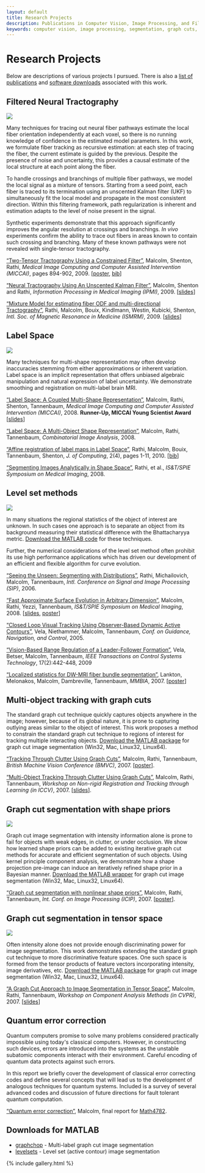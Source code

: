 ```yaml
---
layout: default
title: Research Projects
description: Publications in Computer Vision, Image Processing, and Filtered Tractography
keywords: computer vision, image processing, segmentation, graph cuts, graphcut, level sets, active contours, tracking, matlab, shape, tractography, unscented Kalman filter, UKF, Kalman filtering
---
```


# Research Projects

Below are descriptions of various projects I pursued.  There is also a <a
href="index.html">list of publications</a> and <a
href="#downloads-for-matlab">software downloads</a> associated with this work.


## Filtered Neural Tractography

<div class="gallery">
  <a href="images/fibers/case01045_2T_half_fa.png" data-gallery="filtered"
     title="Cut-away showing fibers within left hemisphere.  Fibers are
     colored by fractional anisotropy.  Two-tensor tractography.">
    <img class="thumb" src="images/fibers/case01045_2T_half_fa.png"></a>
  <a href="images/fibers/case01045_3T_half_fa.png" data-gallery="filtered"
     title="Same view using three-tensor fiber model for tractography."></a>
  <a href="images/fibers/case01045_1T_tc.png" data-gallery="filtered"
     title="Single-tensor streamline tractography through one slice in the
     middle of the brain viewed from the front.  The image backdrop shows many
     bright lateral areas with fibers yet the single-tensor model misses
     these."></a>
  <a href="images/fibers/case01045_SH_tc.png" data-gallery="filtered"
     title="Using spherical harmonics with fiber sharpening finds a few
     lateral projections (highlighted in blue), but still misses much of the
     lateral fiber system."></a>
  <a href="images/fibers/case01045_2T_tc.png" data-gallery="filtered"
     title="Two-tensor tractography is able to navigate into the lateral
     regions missed using either the single-tensor or spherical harmonic
     models."></a>
  <a href="images/fibers/case01045_3T_tc.png" data-gallery="filtered"
     title="Three-tensor tractography picks up even more of the minor fiber
     pathways and cortical insertions."></a>
  <a data-gallery="filtered" type="text/html"
     data-youtube="IPO4yZN3dw8" title="Tracing the entire corpus callosum (from side)"></a>
  <a data-gallery="filtered" type="text/html"
     data-youtube="7ei7ce5BDYM" title="Tracing the entire corpus callosum (from above)"></a>
  <a data-gallery="filtered" type="text/html"
     data-youtube="1dNBWjOykfM" title="Tracing a cross-section of the corpus callosum"></a>
  <a data-gallery="filtered" type="text/html"
     data-youtube="17vTCUuHqRM" title="Intersection of corpus callosum and internal capsule"></a>
  <a data-gallery="filtered" type="text/html"
     data-youtube="BuMacFzzNtM" title="Intersection of corpus callosum and internal capsule"></a>
  <a data-gallery="filtered" type="text/html"
     data-youtube="4oLYRgqj5D8" title="Rotating around the corpus callosum (three-fiber model)"></a>
</div>


Many techniques for tracing out neural fiber pathways estimate the local fiber
orientation independently at each voxel, so there is no running knowledge of
confidence in the estimated model parameters.  In this work, we formulate
fiber tracking as recursive estimation: at each step of tracing the fiber, the
current estimate is guided by the previous.  Despite the presence of noise and
uncertainty, this provides a causal estimate of the local structure at each
point along the fiber.

To handle crossings and branchings of multiple fiber pathways, we model the
local signal as a mixture of tensors.  Starting from a seed point, each fiber
is traced to its termination using an unscented Kalman filter (UKF) to
simultaneously fit the local model and propagate in the most consistent
direction.  Within this filtering framework, path regularization is inherent
and estimation adapts to the level of noise present in the signal.

Synthetic experiments demonstrate that this approach significantly improves
the angular resolution at crossings and branchings.  <i>In vivo</i>
experiments confirm the ability to trace out fibers in areas known to contain
such crossing and branching.  Many of these known pathways were not revealed
with single-tensor tractography.

<a href="pdfs/malcolm_cukf.pdf">&#8220;Two-Tensor Tractography
Using a Constrained Filter&#8221;</a>, Malcolm, Shenton, Rathi, <i>Medical
Image Computing and Computer Assisted Intervention (MICCAI)</i>, pages
894-902, 2009. [<a href="pdfs/malcolm_cukf_poster.pdf">poster</a>, <a
 href="javascript:toggle('malcolm_cukf')">bib</a>]

<div style="display:none" id="malcolm_cukf"><pre>
@conference{Malcolm2009miccai,
  author = "J. G. Malcolm and M. E. Shenton and Y. Rathi",
  title = "Two-Tensor Tractography Using a Constrained Filter",
  booktitle = "Medical Image Computing and Computer Assisted Intervention ({MICCAI})",
  pages = "894--902",
  year = 2009
}
</pre></div>

<a href="pdfs/malcolm_2t.pdf">&#8220;Neural Tractography Using An Unscented
Kalman Filter&#8221;</a>, Malcolm, Shenton and Rathi, <i>Information
Processing in Medical Imaging
(IPMI)</i>, 2009. [<a href="pdfs/malcolm_2t_slides.pdf">slides</a>]

<a href="pdfs/others/rathi_watson.pdf">&#8220;Mixture Model for estimating
fiber ODF and multi-directional Tractography&#8221;</a>, Rathi, Malcolm,
Bouix, Kindlmann, Westin, Kubicki, Shenton, <i>Intl. Soc. of Magnetic
Resonance in Medicine (ISMRM)</i>, 2009.
[<a href="pdfs/others/rathi_watson_slides.pdf">slides</a>]




## Label Space

<img class="thumb" src="images/ls/label_space.png">

Many techniques for multi-shape representation may often develop inaccuracies
stemming from either approximations or inherent variation.  Label space is an
implicit representation that offers unbiased algebraic manipulation and
natural expression of label uncertainty.  We demonstrate smoothing and
registration on multi-label brain MRI.

<a href="pdfs/malcolm_lss.pdf">&#8220;Label Space: A Coupled
Multi-Shape Representation&#8221;</a>, Malcolm, Rathi, Shenton, Tannenbaum,
<i>Medical Image Computing and Computer Assisted Intervention (MICCAI)</i>,
2008. <b>Runner-Up, MICCAI Young Scientist Award</b> [<a
 href="pdfs/malcolm_lss_slides.pdf">slides</a>]

<a href="pdfs/malcolm_ls.pdf">&#8220;Label Space: A
Multi-Object Shape Representation&#8221;</a>, Malcolm, Rathi, Tannenbaum,
<i>Combinatorial Image Analysis</i>, 2008.

<a href="pdfs/others/rathi_affine.pdf">&#8220;Affine
registration of label maps in Label Space&#8221;</a>, Rathi, Malcolm, Bouix,
Tannenbaum, Shenton, <i>J. of Computing</i>, 2(4), pages 1-11, 2010. [<a
 href="javascript:toggle('rathi_affine')">bib</a>]

<div style="display:none" id="rathi_affine"><pre>
@article{Rathi2010affine,
  title = {Affine registration of label maps in {Label Space}},
  author = {Y. Rathi and J. Malcolm and S. Bouix and A. Tannenbaum and M. E. Shenton},
  journal = {J. of Computing},
  volume = 2,
  number = 4,
  pages = "1--11",
  year = 2010
}
</pre></div>

<a href="pdfs/others/rathi_segmenting_analytically.pdf">&#8220;Segmenting
Images Analytically in Shape Space&#8221;</a>, Rathi, et al., <i>IS&T/SPIE
Symposium on Medical Imaging</i>, 2008.</p>



## Level set methods


<div class="gallery">
  <a href="images/lsdm/white_matter_front.png" data-gallery="level-set-methods"
     title="Segmentation of white matter in the brain from an MR volume.">
    <img class="thumb" src="images/lsdm/white_matter_front.png"></a>
</div>


In many situations the regional statistics of the object of interest are
unknown.  In such cases one approach is to separate an object from its
background measuring their statistical difference with the Bhattacharyya
metric. <a href="https://github.com/jgmalcolm/levelsets">Download the MATLAB
code</a> for these techniques.

Further, the numerical considerations of the level set method often prohibit
its use high performance applications which has driven our development of an
efficient and flexible algorithm for curve evolution.

<a href="pdfs/others/rathi_seeing_unseen.pdf">&#8220;Seeing
the Unseen: Segmenting with Distributions&#8221;</a>, Rathi, Michailovich,
Malcolm, Tannenbaum, <i>Intl. Conference on Signal and Image Processing
(SIP)</i>, 2006.

<a href="pdfs/malcolm_lsdm.pdf">&#8220;Fast Approximate
Surface Evolution in Arbitrary Dimension&#8221;</a>, Malcolm, Rathi, Yezzi,
Tannenbaum, <i>IS&T/SPIE Symposium on Medical Imaging</i>, 2008. [<a
 href="pdfs/malcolm_lsdt_slides.pdf">slides</a>, <a
 href="pdfs/malcolm_lsdm_poster.pdf">poster</a>]

<a href="pdfs/others/vela_closed.pdf">&#8220;Closed Loop
Visual Tracking Using Observer-Based Dynamic Active Contours&#8221;</a>,
Vela, Niethammer, Malcolm, Tannenbaum, <i>Conf. on Guidance, Navigation, and
Control</i>, 2005.

<a href="pdfs/others/vela_range.pdf">&#8220;Vision-Based
Range Regulation of a Leader-Follower Formation&#8221;</a>, Vela, Betser,
Malcolm, Tannenbaum, <i>IEEE Transactions on Control Systems Technology</i>,
17(2):442-448, 2009

<a href="pdfs/others/lankton_lsfb.pdf">&#8220;Localized
statistics for DW-MRI fiber bundle segmentation&#8221;</a>, Lankton,
Melonakos, Malcolm, Dambreville, Tannenbaum, <i>MMBIA</i>, 2007. [<a
 href="pdfs/others/lankton_lsfb_poster.pdf">poster</a>]




## Multi-object tracking with graph cuts

The standard graph cut technique quickly captures objects anywhere in the
image; however, because of its global nature, it is prone to capturing
outlying areas similar to the object of interest.  This work proposes a method
to constrain the standard graph cut technique to regions of interest for
tracking multiple interacting objects.  <a
href="https://github.com/jgmalcolm/graphchop">Download the MATLAB package</a>
for graph cut image segmentation (Win32, Mac, Linux32, Linux64).

<a href="pdfs/malcolm_dp.pdf">&#8220;Tracking Through Clutter Using Graph
Cuts&#8221;</a>, Malcolm, Rathi, Tannenbaum, <i>British Machine Vision
Conference
(BMVC)</i>, 2007. [<a href="pdfs/malcolm_dp_poster.pdf">poster</a>].

<a href="pdfs/malcolm_mdp.pdf">&#8220;Multi-Object Tracking Through Clutter
Using Graph Cuts&#8221;</a>, Malcolm, Rathi, Tannenbaum, <i>Workshop on
Non-rigid Registration and Tracking through Learning (in
ICCV)</i>, 2007. [<a href="pdfs/malcolm_mdp_slides.pdf">slides</a>].

<!---
#### Videos

Multi-object tracking [<a class="thickbox" href="#TB_inline?width=400&height=326&inlineId=gct_multi">watch</a>]
  <div style="display: none" id="gct_multi"><embed src="http://www.youtube.com/v/91IOJYsB-Gc&autoplay=1" type="application/x-shockwave-flash" width="400" height="316"></embed></div>
  <li>Highly deforming objects [<a class="thickbox" href="#TB_inline?width=400&height=326&inlineId=gct_color">watch</a>]
  <div style="display: none" id="gct_color"><embed src="http://www.youtube.com/v/ubgNJ1rF_r0&autoplay=1" type="application/x-shockwave-flash" width="400" height="316"></embed></div></a>
  <li>Multiple interacting objects [<a class="thickbox" href="#TB_inline?width=400&height=326&inlineId=gct_bme">watch</a>]
  <div style="display: none" id="gct_bme"><embed src="http://www.youtube.com/v/3nji-AQ63Xk&autoplay=1" type="application/x-shockwave-flash" width="400" height="316"></embed></div></a>
  <li>Kalman filtering to compensate for sever camera jitter [<a class="thickbox" href="#TB_inline?width=400&height=326&inlineId=gct_van">watch</a>]
  <div style="display: none" id="gct_van"><embed src="http://www.youtube.com/v/LCuZbgrahsQ&autoplay=1" type="application/x-shockwave-flash" width="400" height="316"></embed></div></a>
  <li>Failure without location prediction (assume object hasn't moved) [<a class="thickbox" href="#TB_inline?width=400&height=326&inlineId=gct_nopredict">watch</a>]
  <div style="display: none" id="gct_nopredict"><embed src="http://www.youtube.com/v/NfaiU7wCYfw&autoplay=1" type="application/x-shockwave-flash" width="400" height="316"></embed></div></a>
  <li>Failure using fixed shape mask [<a class="thickbox" href="#TB_inline?width=400&height=326&inlineId=gct_fixed">watch</a>]
  <div style="display: none" id="gct_fixed"><embed src="http://www.youtube.com/v/R_2VTpdnmbc&autoplay=1" type="application/x-shockwave-flash" width="400" height="316"></embed></div></a>
  <li>Averaged shape mask [<a class="thickbox" href="#TB_inline?width=400&height=326&inlineId=gct_averaged">watch</a>]
  <div style="display: none" id="gct_averaged"><embed src="http://www.youtube.com/v/cJOZQ0s5MLs&autoplay=1" type="application/x-shockwave-flash" width="400" height="316"></embed></div></a>
  <li><a href="http://www.youtube.com/jimimalcolm">More...</a></li>
  </ul>
-->


## Graph cut segmentation with shape priors

<div class="gallery">
  <a href="images/icip07/shark_5_initial.png" data-gallery="icip07"
     title="Initialization of object region">
    <img class="thumb" src="images/icip07/shark_5_final.png"></a>
  <a href="images/icip07/shark_5_noshape.png" data-gallery="icip07"
     title="Segmentation without shape information"></a>
  <a href="images/icip07/shark_5_final.png" data-gallery="icip07"
     title="Segmentation with shape information"></a>
</div>


Graph cut image segmentation with intensity information alone is prone to fail
for objects with weak edges, in clutter, or under occlusion.  We show how
learned shape priors can be added to existing iterative graph cut methods for
accurate and efficient segmentation of such objects.  Using kernel principle
component analysis, we demonstrate how a shape projection pre-image can induce
an iteratively refined shape prior in a Bayesian manner.  <a
href="https://github.com/jgmalcolm/graphchop">Download the MATLAB wrapper</a>
for graph cut image segmentation (Win32, Mac, Linux32, Linux64).

<a href="pdfs/malcolm_shape.pdf">&#8220;Graph cut segmentation with nonlinear
shape priors&#8221;</a>, Malcolm, Rathi, Tannenbaum, <i>Int. Conf. on Image
Processing
(ICIP)</i>, 2007. [<a href="pdfs/malcolm_shape_poster.pdf">poster</a>].




## Graph cut segmentation in tensor space

<div class="gallery">
  <a href="images/tensor_cuts/FISH_color_initial.png" data-gallery="tensors"
     title="Initialization of foreground and background regions">
    <img class="thumb" src="images/tensor_cuts/FISH_color_final.png"></a>
  <a href="images/tensor_cuts/FISH_euclidean.png" data-gallery="tensors"
     title="Segmentation assuming a Euclidean space"></a>
  <a href="images/tensor_cuts/FISH_color_final.png" data-gallery="tensors"
     title="Segmentation using appropriate distance metric"></a>
</div>

Often intensity alone does not provide enough discriminating power for image
segmentation.  This work demonstrates extending the standard graph cut
technique to more discriminative feature spaces.  One such space is formed
from the tensor products of feature vectors incorporating intensity, image
derivatives, etc.  <a href="https://github.com/jgmalcolm/graphchop">Download
the MATLAB package</a> for graph cut image segmentation (Win32, Mac, Linux32,
Linux64).

<a href="pdfs/malcolm_tc.pdf">&#8220;A Graph Cut Approach to
Image Segmentation in Tensor Space&#8221;</a>, Malcolm, Rathi, Tannenbaum,
<i>Workshop on Component Analysis Methods (in CVPR)</i>, 2007. [<a
 href="pdfs/malcolm_tc_slides.pdf">slides</a>]



## Quantum error correction

Quantum computers promise to solve many problems considered practically
impossible using today's classical computers.  However, in constructing such
devices, errors are introduced into the systems as the unstable subatomic
components interact with their environment.  Careful encoding of quantum data
protects against such errors.

In this report we briefly cover the development of classical error correcting
codes and define several concepts that will lead us to the development of
analogous techniques for quantum systems. Included is a survey of several
advanced codes and discussion of future directions for fault tolerant quantum
computation.

<a href="pdfs/malcolm_qec.pdf">&#8220;Quantum error correction&#8221;</a>,
Malcolm, final report for <a
href="http://www.math.gatech.edu/~jeanbel/4782">Math4782</a>.



## Downloads for MATLAB

* <a href="https://github.com/jgmalcolm/graphchop">graphchop</a> - Multi-label graph cut image segmentation
* <a href="https://github.com/jgmalcolm/levelsets">levelsets</a> - Level set (active contour) image segmentation



{% include gallery.html %}


<script type="text/javascript">
function toggle(id)
{
  var e = document.getElementById(id);
  e.style.display = (e.style.display == 'none') ? 'block' : 'none';
}
</script>
